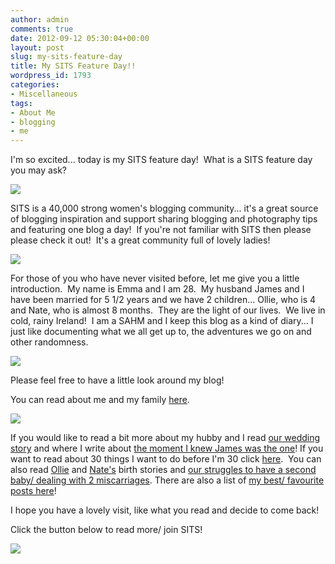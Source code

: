 ```yaml
---
author: admin
comments: true
date: 2012-09-12 05:30:04+00:00
layout: post
slug: my-sits-feature-day
title: My SITS Feature Day!!
wordpress_id: 1793
categories:
- Miscellaneous
tags:
- About Me
- blogging
- me
---
```


I'm so excited... today is my SITS feature day!  What is a SITS feature day you may ask?

[![](http://www.outmumbered.com/wp-content/uploads/2012/09/DSC_7916-682x1024.jpg)](http://www.outmumbered.com/wp-content/uploads/2012/09/DSC_7916.jpg)

SITS is a 40,000 strong women's blogging community... it's a great source of blogging inspiration and support sharing blogging and photography tips and featuring one blog a day!  If you're not familiar with SITS then please please check it out!  It's a great community full of lovely ladies!

[![](http://www.outmumbered.com/wp-content/uploads/2012/09/DSC_7947-1024x682.jpg)](http://www.outmumbered.com/wp-content/uploads/2012/09/DSC_7947.jpg)

For those of you who have never visited before, let me give you a little introduction.  My name is Emma and I am 28.  My husband James and I have been married for 5 1/2 years and we have 2 children... Ollie, who is 4 and Nate, who is almost 8 months.  They are the light of our lives.  We live in cold, rainy Ireland!  I am a SAHM and I keep this blog as a kind of diary... I just like documenting what we all get up to, the adventures we go on and other randomness.

[![](http://www.outmumbered.com/wp-content/uploads/2012/09/DSC_8020-1024x682.jpg)](http://www.outmumbered.com/wp-content/uploads/2012/09/DSC_8020.jpg)

Please feel free to have a little look around my blog!

You can read about me and my family [here](http://www.outmumbered.com/about/).

[![](http://www.outmumbered.com/wp-content/uploads/2012/09/DSC_7960-1024x682.jpg)](http://www.outmumbered.com/wp-content/uploads/2012/09/DSC_7960.jpg)

If you would like to read a bit more about my hubby and I read [our wedding story](http://www.outmumbered.com/2010/02/14/love-story-part-2-the-wedding/) and where I write about [the moment I knew James was the one](http://www.outmumbered.com/2012/09/06/the-moment-i-knew-james-was-the-one/)! If you want to read about 30 things I want to do before I'm 30 click [here](http://www.outmumbered.com/30-before-30/).  You can also read [Ollie](http://www.outmumbered.com/2008/06/10/birth-story/) and [Nate's](http://www.outmumbered.com/2012/01/22/the-birth-story/) birth stories and [our struggles to have a second baby/ dealing with 2 miscarriages](http://www.outmumbered.com/tag/miscarriage/). There are also a list of [my best/ favourite posts here](http://www.outmumbered.com/my-best-posts/)!

I hope you have a lovely visit, like what you read and decide to come back!

Click the button below to read more/ join SITS!





[![](http://i515.photobucket.com/albums/t357/sitsgirls/SS_150x150_button.png)](http://thesitsgirls.com/)



